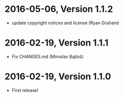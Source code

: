 2016-05-06, Version 1.1.2
=========================

 * update copyright notices and license (Ryan Graham)


2016-02-19, Version 1.1.1
=========================

 * Fix CHANGES.md (Miroslav Bajtoš)


2016-02-19, Version 1.1.0
=========================

 * First release!

